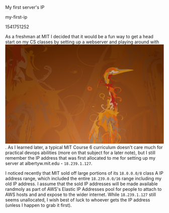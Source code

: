 My first server's IP

my-first-ip

1541751252

As a freshman at MIT I decided that it would be a fun way to get a head
start on my CS classes by setting up a webserver and playing around with
![ubuntu](/static/notes/20181109-0814.png).  As I learned later, a typical
MIT Course 6 curriculum doesn't care much for practical devops abilities
(more on that subject for a later note), but I still remember the IP address
that was first allocated to me for setting up my server at albertyw.mit.edu -
`18.239.1.127`.

I noticed recently that MIT sold off large portions of its `18.0.0.0/8` class A
IP address range, which included the entire `18.239.0.0/16` range including my
old IP address.  I assume that the sold IP addresses will be made available
randmoly as part of AWS's Elastic IP Addresses pool for people to attach to
AWS hosts and and expose to the wider internet.  While `18.239.1.127` still
seems unallocated, I wish best of luck to whoever gets the IP address (unless
I happen to grab it first).
